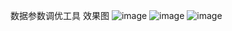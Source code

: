 数据参数调优工具
效果图
![image](https://github.com/user-attachments/assets/6e64fd00-c45a-498f-96c8-7281d30d3ab5)
![image](https://github.com/user-attachments/assets/b6baa8fc-3e2a-43ce-8ba6-92906f8598cb)
![image](https://github.com/user-attachments/assets/28d81eac-f71e-4542-801d-976a18eba689)
